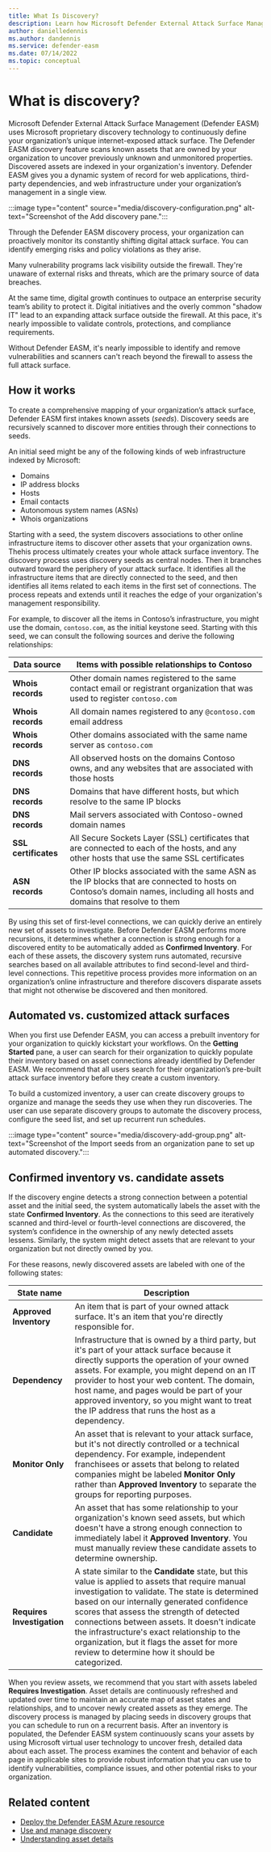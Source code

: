 ```yaml
---
title: What Is Discovery?
description: Learn how Microsoft Defender External Attack Surface Management (Defender EASM) uses proprietary discovery technology to continuously define your organization’s unique internet-exposed attack surface. 
author: danielledennis
ms.author: dandennis
ms.service: defender-easm
ms.date: 07/14/2022
ms.topic: conceptual
---
```


# What is discovery?

Microsoft Defender External Attack Surface Management (Defender EASM) uses Microsoft proprietary discovery technology to continuously define your organization’s unique internet-exposed attack surface. The Defender EASM discovery feature scans known assets that are owned by your organization to uncover previously unknown and unmonitored properties. Discovered assets are indexed in your organization's inventory. Defender EASM gives you a dynamic system of record for web applications, third-party dependencies, and web infrastructure under your organization’s management in a single view.

:::image type="content" source="media/discovery-configuration.png" alt-text="Screenshot of the Add discovery pane.":::

Through the Defender EASM discovery process, your organization can proactively monitor its constantly shifting digital attack surface. You can identify emerging risks and policy violations as they arise.

Many vulnerability programs lack visibility outside the firewall. They're unaware of external risks and threats, which are the primary source of data breaches.

At the same time, digital growth continues to outpace an enterprise security team’s ability to protect it. Digital initiatives and the overly common "shadow IT" lead to an expanding attack surface outside the firewall. At this pace, it's nearly impossible to validate controls, protections, and compliance requirements.

Without Defender EASM, it's nearly impossible to identify and remove vulnerabilities and scanners can't reach beyond the firewall to assess the full attack surface.

## How it works

To create a comprehensive mapping of your organization’s attack surface, Defender EASM first intakes known assets (*seeds*). Discovery seeds are recursively scanned to discover more entities through their connections to seeds.

An initial seed might be any of the following kinds of web infrastructure indexed by Microsoft:

- Domains
- IP address blocks
- Hosts
- Email contacts
- Autonomous system names (ASNs)
- Whois organizations

Starting with a seed, the system discovers associations to other online infrastructure items to discover other assets that your organization owns. Thehis process ultimately creates your whole attack surface inventory. The discovery process uses discovery seeds as central nodes. Then it branches outward toward the periphery of your attack surface. It identifies all the infrastructure items that are directly connected to the seed, and then identifies all items related to each items in the first set of connections. The process repeats and extends until it reaches the edge of your organization's management responsibility.

For example, to discover all the items in Contoso’s infrastructure, you might use the domain, `contoso.com`, as the initial keystone seed. Starting with this seed, we can consult the following sources and derive the following relationships:

| Data source | Items with possible relationships to Contoso |
|--|--|
| **Whois records** | Other domain names registered to the same contact email or registrant organization that was used to register `contoso.com` |
| **Whois records** | All domain names registered to any `@contoso.com` email address |
| **Whois records** | Other domains associated with the same name server as `contoso.com` |
| **DNS records** | All observed hosts on the domains Contoso owns, and any websites that are associated with those hosts |
| **DNS records** | Domains that have different hosts, but which resolve to the same IP blocks |
| **DNS records** | Mail servers associated with Contoso-owned domain names |
| **SSL certificates** | All Secure Sockets Layer (SSL) certificates that are connected to each of the hosts, and any other hosts that use the same SSL certificates |
| **ASN records** | Other IP blocks associated with the same ASN as the IP blocks that are connected to hosts on Contoso’s domain names, including all hosts and domains that resolve to them |

By using this set of first-level connections, we can quickly derive an entirely new set of assets to investigate. Before Defender EASM performs more recursions, it determines whether a connection is strong enough for a discovered entity to be automatically added as **Confirmed Inventory**. For each of these assets, the discovery system runs automated, recursive searches based on all available attributes to find second-level and third-level connections. This repetitive process provides more information on an organization’s online infrastructure and therefore discovers disparate assets that might not otherwise be discovered and then monitored.

## Automated vs. customized attack surfaces

When you first use Defender EASM, you can access a prebuilt inventory for your organization to quickly kickstart your workflows. On the **Getting Started** pane, a user can search for their organization to quickly populate their inventory based on asset connections already identified by Defender EASM. We recommend that all users search for their organization’s pre-built attack surface inventory before they create a custom inventory.

To build a customized inventory, a user can create discovery groups to organize and manage the seeds they use when they run discoveries. The user can use separate discovery groups to automate the discovery process, configure the seed list, and set up recurrent run schedules.

:::image type="content" source="media/discovery-add-group.png" alt-text="Screenshot of the Import seeds from an organization pane to set up automated discovery.":::

## Confirmed inventory vs. candidate assets

If the discovery engine detects a strong connection between a potential asset and the initial seed, the system automatically labels the asset with the state **Confirmed Inventory**. As the connections to this seed are iteratively scanned and third-level or fourth-level connections are discovered, the system’s confidence in the ownership of any newly detected assets lessens. Similarly, the system might detect assets that are relevant to your organization but not directly owned by you.

For these reasons, newly discovered assets are labeled with one of the following states:

| State name | Description |
|--|--|
| **Approved Inventory** | An item that is part of your owned attack surface. It's an item that you're directly responsible for. |
| **Dependency** | Infrastructure that is owned by a third party, but it's part of your attack surface because it directly supports the operation of your owned assets. For example, you might depend on an IT provider to host your web content. The domain, host name, and pages would be part of your approved inventory, so you might want to treat the IP address that runs the host as a dependency. |
| **Monitor Only** | An asset that is relevant to your attack surface, but it's not directly controlled or a technical dependency. For example, independent franchisees or assets that belong to related companies might be labeled **Monitor Only** rather than **Approved Inventory** to separate the groups for reporting purposes. |
| **Candidate** | An asset that has some relationship to your organization's known seed assets, but which doesn't have a strong enough connection to immediately label it **Approved Inventory**. You must manually review these candidate assets to determine ownership. |
| **Requires Investigation** | A state similar to the **Candidate** state, but this value is applied to assets that require manual investigation to validate. The state is determined based on our internally generated confidence scores that assess the strength of detected connections between assets. It doesn't indicate the infrastructure's exact relationship to the organization, but it flags the asset for more review to determine how it should be categorized. |

When you review assets, we recommend that you start with assets labeled **Requires Investigation**. Asset details are continuously refreshed and updated over time to maintain an accurate map of asset states and relationships, and to uncover newly created assets as they emerge. The discovery process is managed by placing seeds in discovery groups that you can schedule to run on a recurrent basis. After an inventory is populated, the Defender EASM system continuously scans your assets by using Microsoft virtual user technology to uncover fresh, detailed data about each asset. The process examines the content and behavior of each page in applicable sites to provide robust information that you can use to identify vulnerabilities, compliance issues, and other potential risks to your organization.

## Related content

- [Deploy the Defender EASM Azure resource](deploying-the-defender-easm-azure-resource.md)
- [Use and manage discovery](using-and-managing-discovery.md)
- [Understanding asset details](understanding-asset-details.md)
